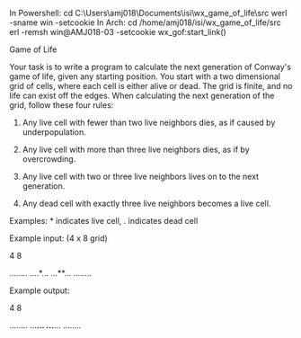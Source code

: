 In Powershell: cd C:\Users\amj018\Documents\isi\wx_game_of_life\src
               werl -sname win -setcookie <cookie>
In Arch:       cd /home/amj018/isi/wx_game_of_life/src
               erl -remsh win@AMJ018-03 -setcookie <cookie>
               wx_gof:start_link()

Game of Life

Your task is to write a program to calculate the next generation of Conway's game of life, given any starting position. You start with a two dimensional grid of cells, where each cell is either alive or dead. The grid is finite, and no life can exist off the edges. When calculating the next generation of the grid, follow these four rules:

1. Any live cell with fewer than two live neighbors dies, as if caused by underpopulation.

2. Any live cell with more than three live neighbors dies, as if by overcrowding.

3. Any live cell with two or three live neighbors lives on to the next generation.

4. Any dead cell with exactly three live neighbors becomes a live cell.

Examples: * indicates live cell, . indicates dead cell

Example input: (4 x 8 grid)

4 8

........
....*...
...**...
........

Example output:

4 8

........
...**...
...**...
........
